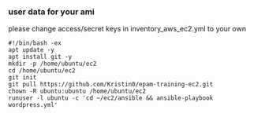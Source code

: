 ### user data for your ami
please change access/secret keys in inventory_aws_ec2.yml to your own

```
#!/bin/bash -ex
apt update -y
apt install git -y
mkdir -p /home/ubuntu/ec2
cd /home/ubuntu/ec2
git init
git pull https://github.com/Kristin0/epam-training-ec2.git
chown -R ubuntu:ubuntu /home/ubuntu/ec2
runuser -l ubuntu -c 'cd ~/ec2/ansible && ansible-playbook wordpress.yml'
